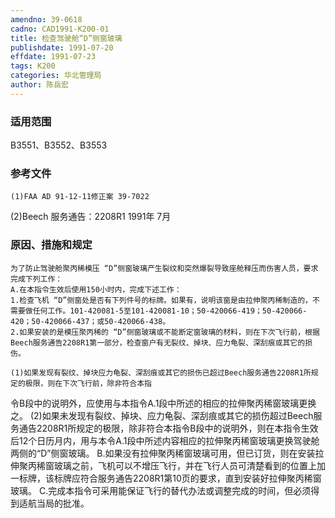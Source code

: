 ```yaml
---
amendno: 39-0618
cadno: CAD1991-K200-01
title: 检查驾驶舱“D”侧窗玻璃
publishdate: 1991-07-20
effdate: 1991-07-23
tags: K200
categories: 华北管理局
author: 陈岳宏
---
```


### 适用范围 
B3551、B3552、B3553

<!--more-->
### 参考文件
    (1)FAA AD 91-12-11修正案 39-7022 
(2)Beech 服务通告：2208R1 1991年 7月

### 原因、措施和规定 
    为了防止驾驶舱聚丙稀模压 “D”侧窗玻璃产生裂纹和突然爆裂导致座舱释压而伤害人员，要求完成下列工作： 
    A.在本指令生效后使用150小时内，完成下述工作： 
    1.检查飞机 “D”侧窗处是否有下列件号的标牌。如果有，说明该窗是由拉伸聚丙稀制造的，不需要做任何工作。101-420081-5至101-420081-10；50-420066-419；50-420066-420；50-420066-437；或50-420066-438。 
    2.如果安装的是模压聚丙稀的 “D”侧窗玻璃或不能断定窗玻璃的材料，则在下次飞行前，根据Beech服务通告2208R1第一部分，检查窗户有无裂纹、掉块、应力龟裂、深刮痕或其它的损伤。 

    (1)如果发现有裂纹、掉块应力龟裂、深刮痕或其它的损伤已超过Beech服务通告2208R1所规定的极限，则在下次飞行前，除非符合本指
  
令B段中的说明外，应使用与本指令A.1段中所述的相应的拉伸聚丙稀窗玻璃更换之。 
    (2)如果未发现有裂纹、掉块、应力龟裂、深刮痕或其它的损伤超过Beech服务通告2208R1所规定的极限，除非符合本指令B段中的说明外，则在本指令生效后12个日历月内，用与本令A.1段中所述内容相应的拉伸聚丙稀窗玻璃更换驾驶舱两侧的“D”侧窗玻璃。 
    B.如果没有拉伸聚丙稀窗玻璃可用，但已订货，则在安装拉伸聚丙稀窗玻璃之前，飞机可以不增压飞行，并在飞行人员可清楚看到的位置上加一标牌，该标牌应符合服务通告2208R1第10页的要求，直到安装好拉伸聚丙稀窗玻璃。 
    C.完成本指令可采用能保证飞行的替代办法或调整完成的时间，但必须得到适航当局的批准。

